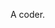 A coder.

<!---
craftlofer/craftlofer is a ✨ special ✨ repository because its `README.md` (this file) appears on your GitHub profile.
You can click the Preview link to take a look at your changes.
--->
